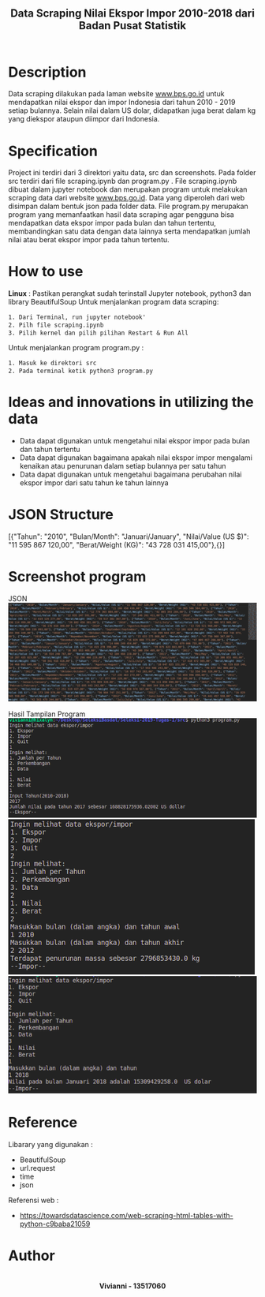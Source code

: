 <h2 align="center">
  <br>
  Data Scraping Nilai Ekspor Impor 2010-2018 dari Badan Pusat Statistik
  <br>
  <br>
</h2>


# Description
Data scraping dilakukan pada laman website <a href = "www.bps.go.id">www.bps.go.id</a> untuk mendapatkan nilai ekspor dan impor Indonesia dari tahun 2010 - 2019 setiap bulannya. Selain nilai dalam US dolar, didapatkan juga berat dalam kg yang diekspor ataupun diimpor dari Indonesia.  

# Specification
Project ini terdiri dari 3 direktori yaitu data, src dan screenshots. Pada folder src terdiri dari file scraping.ipynb dan program.py . File scraping.ipynb dibuat dalam jupyter notebook dan merupakan program untuk melakukan scraping data dari website <a href = "www.bps.go.id">www.bps.go.id</a>. Data yang diperoleh dari web disimpan dalam bentuk json pada folder data. File program.py merupakan program yang memanfaatkan hasil data scraping agar pengguna bisa mendapatkan data ekspor impor pada bulan dan tahun tertentu, membandingkan satu data dengan data lainnya serta mendapatkan jumlah nilai atau berat ekspor impor pada tahun tertentu. 

# How to use
__Linux__ :
Pastikan perangkat sudah terinstall Jupyter notebook, python3 dan library BeautifulSoup
Untuk menjalankan program data scraping:
```
1. Dari Terminal, run jupyter notebook'
2. Pilh file scraping.ipynb
3. Pilih kernel dan pilih pilihan Restart & Run All
```

Untuk menjalankan program program.py :
```
1. Masuk ke direktori src
2. Pada terminal ketik python3 program.py
```

# Ideas and innovations in utilizing the data
- Data dapat digunakan untuk mengetahui nilai ekspor impor pada bulan dan tahun tertentu
- Data dapat digunakan bagaimana apakah nilai ekspor impor mengalami kenaikan atau penurunan dalam setiap bulannya per satu tahun
- Data dapat digunakan untuk mengetahui bagaimana perubahan nilai ekspor impor dari satu tahun ke tahun lainnya

# JSON Structure
[{"Tahun": "2010", 
  "Bulan/Month": "Januari/January", 
  "Nilai/Value (US $)": "11 595 867 120,00", 
  "Berat/Weight (KG)": "43 728 031 415,00"},{}]

# Screenshot program
JSON
![Screenshot](screenshots/json.png)

Hasil Tampilan Program
![Screenshot](screenshots/hasil1.png)
![Screenshot](screenshots/hasil2.png)
![Screenshot](screenshots/hasil3.png)

# Reference
Libarary yang digunakan :
- BeautifulSoup
- url.request
- time
- json

Referensi web :
- https://towardsdatascience.com/web-scraping-html-tables-with-python-c9baba21059


# Author

<p align="center">
  <br>
  <b> Vivianni - 13517060  </b>
  <br>
  <br>
</p>
